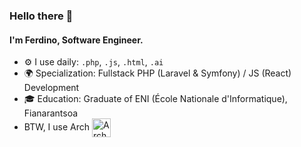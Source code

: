 ### Hello there 👋

#### I'm Ferdino, Software Engineer.

- ⚙️ I use daily: `.php`, `.js`, `.html`, `.ai`
- 🌍 Specialization: Fullstack PHP (Laravel & Symfony) / JS (React) Development
- 🎓 Education: Graduate of ENI (École Nationale d'Informatique), Fianarantsoa
- BTW, I use Arch [<img src="https://raw.githubusercontent.com/Raymo111/Raymo111/master/socials/arch.svg" height="30em" align="center" alt="Arch Linux Logo" title="Arch Linux Logo"/>](https://archlinux.org/)

